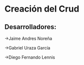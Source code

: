 # Creación del Crud

## Desarrolladores:

->Jaime Andres Noreña

->Gabriel Uraza García

->Diego Fernando Lennis

